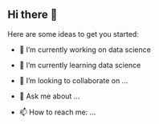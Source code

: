## Hi there 👋



Here are some ideas to get you started:

- 🔭 I’m currently working on data science 
- 🌱 I’m currently learning data science 
- 👯 I’m looking to collaborate on ...

- 💬 Ask me about ...
- 📫 How to reach me: ...

